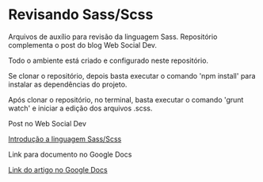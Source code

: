 # Revisando Sass/Scss

Arquivos de auxílio para revisão da linguagem Sass. Repositório complementa o post do blog Web Social Dev.

Todo o ambiente está criado e configurado neste repositório.

Se clonar o repositório, depois basta executar o comando 'npm install' para instalar as dependências do projeto.

Após clonar o repositório, no terminal, basta executar o comando 'grunt watch' e iniciar a edição dos arquivos .scss.

Post no Web Social Dev

[Introdução a linguagem Sass/Scss](http://websocialdev.com/introducao-linguagem-sass/)


Link para documento no Google Docs

[Link do artigo no Google Docs](https://docs.google.com/document/d/15aZrVZHktGLKgkuVgiY2GsjdHb9fQMEWiqRUKknN8dA/pub)
